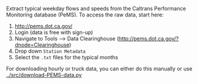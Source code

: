 Extract typical weekday flows and speeds from the Caltrans Performance Monitoring database (PeMS).  To access the raw data, start here:
1. http://pems.dot.ca.gov/
2. Login (data is free with sign-up)
3. Navigate to Tools --> Data Clearinghouse (http://pems.dot.ca.gov/?dnode=Clearinghouse)
4. Drop down `Station Metadata`
5. Select the `.txt`  files for the typical months

For downloading hourly or truck data, you can either do this manually or use [../src/download-PEMS-data.py](../src/download-PEMS-data.py)